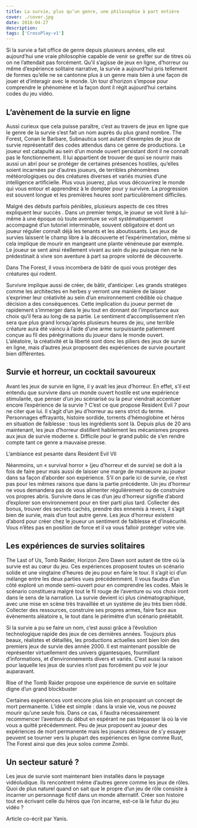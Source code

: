 ```yaml
---
title: La survie, plus qu’un genre, une philosophie à part entière
cover: ./cover.jpg
date: 2018-04-27
description: 
tags: ['CrossPlay-v1']
---
```

Si la survie a fait office de genre depuis plusieurs années, elle est aujourd’hui une vraie philosophie capable de venir se greffer sur de titres où on ne l’attendait pas forcément. Qu’il s’agisse de jeux en ligne, d’horreur ou même d’expérience solitaire narrative, la survie a aujourd’hui pris tellement de formes qu’elle ne se cantonne plus à un genre mais bien à une façon de jouer et d’interagir avec le monde. Un tour d’horizon s’impose pour comprendre le phénomène et la façon dont il régit aujourd’hui certains codes du jeu vidéo.

## L’avènement de la survie en ligne
Aussi curieux que cela puisse paraître, c’est au travers de jeux en ligne que le genre de la survie s’est fait un nom auprès du plus grand nombre. The Forest, Conan le Barbare, Subnautica sont autant d’exemples de jeux de survie représentatif des codes attendus dans ce genre de productions. Le joueur est catapulté au sein d’un monde ouvert persistant dont il ne connaît pas le fonctionnement. Il lui appartient de trouver de quoi se nourrir mais aussi un abri pour se protéger de certaines présences hostiles, qu’elles soient incarnées par d’autres joueurs, de terribles phénomènes météorologiques ou des créatures diverses et variés munies d’une intelligence artificielle. Plus vous jouerez, plus vous découvrirez le monde qui vous entour et apprendrez à le dompter pour y survivre. La progression est souvent longue et les premières heures sont particulièrement difficiles.

Malgré des débuts parfois pénibles, plusieurs aspects de ces titres expliquent leur succès . Dans un premier temps, le joueur se voit livré à lui-même à une époque où toute aventure se voit systématiquement accompagné d’un tutoriel interminable, souvent obligatoire et dont un joueur régulier connaît déjà les tenants et les aboutissants. Les jeux de survies laissent le champ libre à la découverte et l’expérimentation, même si cela implique de mourir en mangeant une plante vénéneuse par exemple. Le joueur se sent ainsi réellement vivant au sein du jeu puisque rien ne le prédestinait à vivre son aventure à part sa propre volonté de découverte.

Dans The Forest, il vous incombera de bâtir de quoi vous protéger des créatures qui rodent.

Survivre implique aussi de créer, de bâtir, d’anticiper. Les grands stratèges comme les architectes en herbes y verront une manière de laisser s’exprimer leur créativité au sein d’un environnement crédible où chaque décision a des conséquences. Cette implication du joueur permet de rapidement s’immerger dans le jeu tout en donnant de l’importance aux choix qu’il fera au long de sa partie. Le sentiment d’accomplissement n’en sera que plus grand lorsqu’après plusieurs heures de jeu, une terrible créature aura été vaincu à l’aide d’une arme surpuissante patiemment conçue au fil des pérégrinations du joueur dans le monde ouvert. L’aléatoire, la créativité et la liberté sont donc les piliers des jeux de survie en ligne, mais d’autres jeux proposent des expériences de survie pourtant bien différentes.

## Survie et horreur, un cocktail savoureux
Avant les jeux de survie en ligne, il y avait les jeux d’horreur. En effet, s’il est entendu que survivre dans un monde ouvert hostile est une expérience stimulante, que penser d’un jeu scénarisé ou la peur viendrait accentuer encore l’expérience de la survie ? C’est ce que propose Resident Evil 7 pour ne citer que lui. Il s’agit d’un jeu d’horreur au sens strict du terme. Personnages effrayants, histoire sordide, torrents d’hémoglobine et héros en situation de faiblesse : tous les ingrédients sont là. Depuis plus de 20 ans maintenant, les jeux d’horreur distillent habilement les mécanismes propres aux jeux de survie moderne s. Difficile pour le grand public de s’en rendre compte tant ce genre a mauvaise presse.

L’ambiance est pesante dans Resident Evil VII

Néanmoins, un « survival horror » (jeu d’horreur et de survie) se doit à la fois de faire peur mais aussi de laisser une marge de manœuvre au joueur dans sa façon d’aborder son expérience. S’il on parle ici de survie, ce n’est pas pour les mêmes raisons que dans la partie précédente. Un jeu d’horreur ne vous demandera pas de vous alimenter régulièrement ou de construire vos propres abris. Survivre dans le cas d’un jeu d’horreur signifie d’abord d’explorer son environnement pour en tirer parti plus tard. Collecter des bonus, trouver des secrets cachés, prendre des ennemis à revers, il s’agit bien de survie, mais d’un tout autre genre. Les jeux d’horreur existent d’abord pour créer chez le joueur un sentiment de faiblesse et d’insécurité. Vous n’êtes pas en position de force et il va vous falloir protéger votre vie.

## Les expériences de survies solitaires
The Last of Us, Tomb Raider, Horizon Zero Dawn sont autant de titre où la survie est au cœur du jeu. Ces expériences proposent toutes un scénario solide et une vingtaine d’heures de jeu pour en faire le tour. Il s’agit ici d’un mélange entre les deux parties vues précédemment. Il vous faudra d’un côté exploré un monde semi-ouvert pour en comprendre les codes. Mais le scénario constituera malgré tout le fil rouge de l’aventure ou vos choix iront dans le sens de la narration. La survie devient ici plus cinématographique, avec une mise en scène très travaillée et un système de jeu très bien rôdé. Collecter des ressources, construire ses propres armes, faire face aux évènements aléatoire s, le tout dans le périmètre d’un scénario préétablit.

Si la survie a pu se faire un nom, c’est aussi grâce à l’évolution technologique rapide des jeux de ces dernières années. Toujours plus beaux, réalistes et détaillés, les productions actuelles sont bien loin des premiers jeux de survie des année 2000. Il est maintenant possible de représenter virtuellement des univers gigantesques, fourmillant d’informations, et d’environnements divers et variés. C’est aussi la raison pour laquelle les jeux de survies n’ont pas forcément pu voir le jour auparavant.

Rise of the Tomb Raider propose une expérience de survie en solitaire digne d’un grand blockbuster

Certaines expériences vont encore plus loin en proposant un concept de mort permanente. L’idée est simple : dans la vraie vie, vous ne pouvez mourir qu’une seule fois. Dans ce cas, il faudra nécessairement recommencer l’aventure du début en espérant ne pas trépasser là où la vie vous a quitté précédemment. Peu de jeux proposent au joueur des expériences de mort permanente mais les joueurs désireux de s’y essayer peuvent se tourner vers la plupart des expériences en ligne comme Rust, The Forest ainsi que des jeux solos comme Zombi.

## Un secteur saturé ?
Les jeux de survie sont maintenant bien installés dans le paysage vidéoludique. Ils rencontrent même d’autres genre comme les jeux de rôles. Quoi de plus naturel quand on sait que le propre d’un jeu de rôle consiste à incarner un personnage fictif dans un monde alternatif. Créer son histoire tout en écrivant celle du héros que l’on incarne, est-ce là le futur du jeu vidéo ?

Article co-écrit par Yanis.

